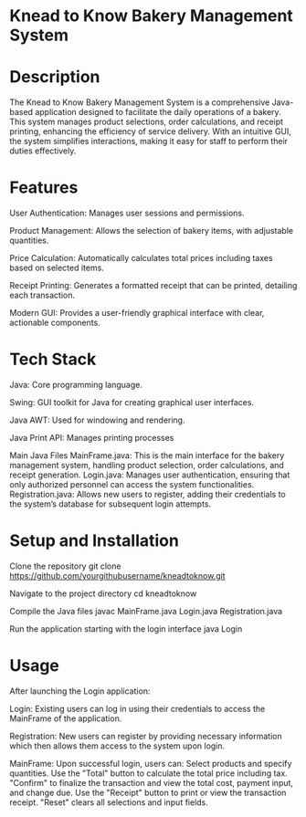 # Knead to Know Bakery Management System

# Description
The Knead to Know Bakery Management System is a comprehensive Java-based application designed to facilitate the daily operations of a bakery. This system manages product selections, order calculations, and receipt printing, enhancing the efficiency of service delivery. With an intuitive GUI, the system simplifies interactions, making it easy for staff to perform their duties effectively.

# Features

User Authentication: Manages user sessions and permissions.

Product Management: Allows the selection of bakery items, with adjustable quantities.

Price Calculation: Automatically calculates total prices including taxes based on selected items.

Receipt Printing: Generates a formatted receipt that can be printed, detailing each transaction.

Modern GUI: Provides a user-friendly graphical interface with clear, actionable components.

# Tech Stack

Java: Core programming language.

Swing: GUI toolkit for Java for creating graphical user interfaces.

Java AWT: Used for windowing and rendering.

Java Print API: Manages printing processes

Main Java Files
MainFrame.java: This is the main interface for the bakery management system, handling product selection, order calculations, and receipt generation.
Login.java: Manages user authentication, ensuring that only authorized personnel can access the system functionalities.
Registration.java: Allows new users to register, adding their credentials to the system’s database for subsequent login attempts.

# Setup and Installation

Clone the repository
git clone https://github.com/yourgithubusername/kneadtoknow.git

Navigate to the project directory
cd kneadtoknow

Compile the Java files
javac MainFrame.java Login.java Registration.java

Run the application starting with the login interface
java Login

# Usage
After launching the Login application:

Login: Existing users can log in using their credentials to access the MainFrame of the application.

Registration: New users can register by providing necessary information which then allows them access to the system upon login.

MainFrame: Upon successful login, users can:
Select products and specify quantities.
Use the "Total" button to calculate the total price including tax.
"Confirm" to finalize the transaction and view the total cost, payment input, and change due.
Use the "Receipt" button to print or view the transaction receipt.
"Reset" clears all selections and input fields.
